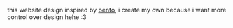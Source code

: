 this website design inspired by [bento](https://bento.me/fyrna), i create my own because i want more control over design hehe :3

